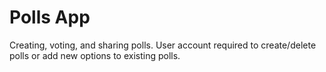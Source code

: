 # Polls App

Creating, voting, and sharing polls. User account required to create/delete polls or add new options to existing polls.